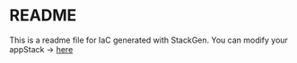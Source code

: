 # README
This is a readme file for IaC generated with StackGen.
You can modify your appStack -> [here](http://stage.dev.stackgen.com/appstacks/d405100b-4b3c-4a81-a926-7e79b778330e)
